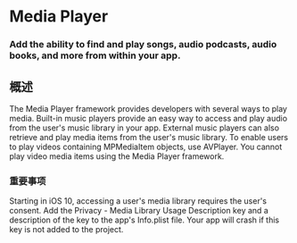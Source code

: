 # Media Player
### Add the ability to find and play songs, audio podcasts, audio books, and more from within your app.
## 概述
The Media Player framework provides developers with several ways to play media. Built-in music players provide an easy way to access and play audio from the user's music library in your app. External music players can also retrieve and play media items from the user's music library. To enable users to play videos containing MPMediaItem objects, use AVPlayer. You cannot play video media items using the Media Player framework.
### 重要事项
Starting in iOS 10, accessing a user's media library requires the user's consent. Add the Privacy - Media Library Usage Description key and a description of the key to the app's Info.plist file. Your app will crash if this key is not added to the project.
